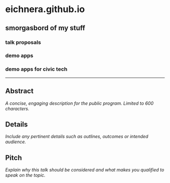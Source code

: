 # eichnera.github.io
smorgasbord of my stuff
---
### talk proposals
### demo apps
### demo apps for civic tech
---
## Abstract

_A concise, engaging description for the public program. Limited to 600
characters._

## Details

_Include any pertinent details such as outlines, outcomes or intended audience._

## Pitch

_Explain why this talk should be considered and what makes you qualified to
speak on the topic._
